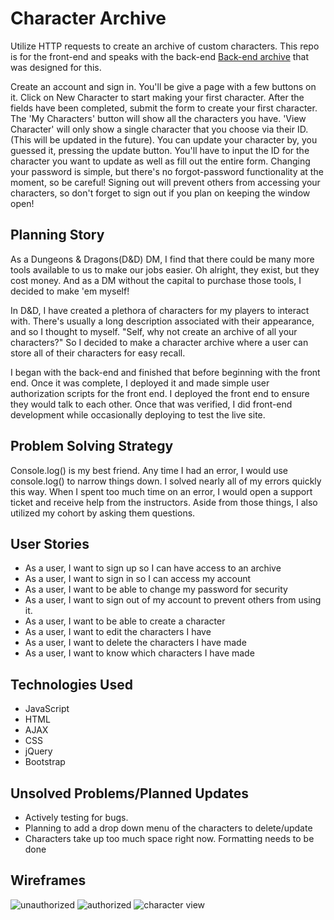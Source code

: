 # Character Archive

Utilize HTTP requests to create an archive of custom characters. This repo is for the front-end and speaks with the back-end [Back-end archive](https://github.com/Anthony-Rodriguez/character_archive) that was designed for this.

Create an account and sign in. You'll be give a page with a few buttons on it. Click on New Character to start making your first character. After the fields have been completed, submit the form to create your first character. The 'My Characters' button will show all the characters you have. 'View Character' will only show a single character that you choose via their ID. (This will be updated in the future). You can update your character by, you guessed it, pressing the update button. You'll have to input the ID for the character you want to update as well as fill out the entire form. Changing your password is simple, but there's no forgot-password functionality at the moment, so be careful! Signing out will prevent others from accessing your characters, so don't forget to sign out if you plan on keeping the window open!

## Planning Story

As a Dungeons & Dragons(D&D) DM, I find that there could be many more tools available to us to make our jobs easier. Oh alright, they exist, but they cost money. And as a DM without the capital to purchase those tools, I decided to make 'em myself!

In D&D, I have created a plethora of characters for my players to interact with. There's usually a long description associated with their appearance, and so I thought to myself. "Self, why not create an archive of all your characters?" So I decided to make a character archive where a user can store all of their characters for easy recall.

I began with the back-end  and finished that before beginning with the front end. Once it was complete, I deployed it and made simple user authorization scripts for the front end. I deployed the front end to ensure they would talk to each other. Once that was verified, I did front-end development while occasionally deploying to test the live site.

## Problem Solving Strategy

Console.log() is my best friend. Any time I had an error, I would use console.log() to narrow things down. I solved nearly all of my errors quickly this way. When I spent too much time on an error, I would open a support ticket and receive help from the instructors. Aside from those things, I also utilized my cohort by asking them questions.

## User Stories

- As a user, I want to sign up so I can have access to an archive
- As a user, I want to sign in so I can access my account
- As a user, I want to be able to change my password for security
- As a user, I want to sign out of my account to prevent others from using it.
- As a user, I want to be able to create a character
- As a user, I want to edit the characters I have
- As a user, I want to delete the characters I have made
- As a user, I want to know which characters I have made

## Technologies Used

- JavaScript
- HTML
- AJAX
- CSS
- jQuery
- Bootstrap

## Unsolved Problems/Planned Updates

- Actively testing for bugs.
- Planning to add a drop down menu of the characters to delete/update
- Characters take up too much space right now. Formatting needs to be done


## Wireframes

![unauthorized](https://i.imgur.com/atcpBzw.png)
![authorized](https://i.imgur.com/VJxEwA0.png)
![character view]([Imgur](https://i.imgur.com/cwmgtMr.png))
